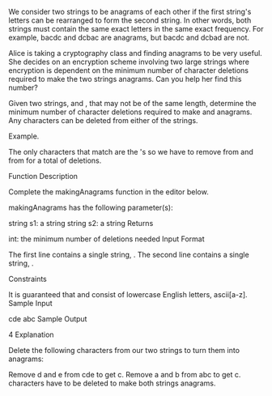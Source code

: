 We consider two strings to be anagrams of each other if the first string's letters can be rearranged to form the second string. In other words, both strings must contain the same exact letters in the same exact frequency. For example, bacdc and dcbac are anagrams, but bacdc and dcbad are not.

Alice is taking a cryptography class and finding anagrams to be very useful. She decides on an encryption scheme involving two large strings where encryption is dependent on the minimum number of character deletions required to make the two strings anagrams. Can you help her find this number?

Given two strings,  and , that may not be of the same length, determine the minimum number of character deletions required to make  and  anagrams. Any characters can be deleted from either of the strings.

Example.


The only characters that match are the 's so we have to remove  from  and  from  for a total of  deletions.

Function Description

Complete the makingAnagrams function in the editor below.

makingAnagrams has the following parameter(s):

string s1: a string
string s2: a string
Returns

int: the minimum number of deletions needed
Input Format

The first line contains a single string, .
The second line contains a single string, .

Constraints

It is guaranteed that  and  consist of lowercase English letters, ascii[a-z].
Sample Input

cde
abc
Sample Output

4
Explanation

Delete the following characters from our two strings to turn them into anagrams:

Remove d and e from cde to get c.
Remove a and b from abc to get c.
characters have to be deleted to make both strings anagrams.